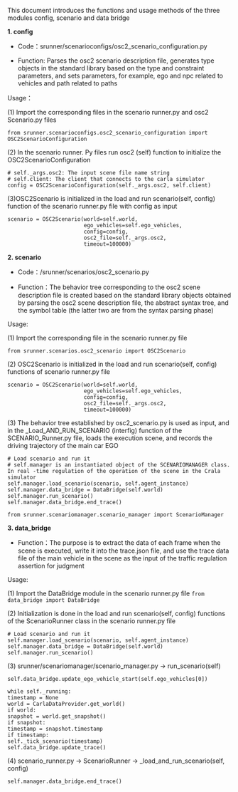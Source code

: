 This document introduces the functions and usage methods of the three modules config, scenario and data bridge

**1. config**

- Code：srunner/scenarioconfigs/osc2_scenario_configuration.py

- Function: Parses the osc2 scenario description file, generates type objects in the standard library based on the type and constraint parameters, and sets parameters, for example, ego and npc related to vehicles and path related to paths

Usage：

(1) Import the corresponding files in the scenario runner.py and osc2 Scenario.py files

```
from srunner.scenarioconfigs.osc2_scenario_configuration import OSC2ScenarioConfiguration
```

(2) In the scenario runner. Py files run osc2 (self) function to initialize the OSC2ScenarioConfiguration
```
# self._args.osc2: The input scene file name string
# self.client: The client that connects to the carla simulator
config = OSC2ScenarioConfiguration(self._args.osc2, self.client)
```

(3)OSC2Scenario is initialized in the load and run scenario(self, config) function of the scenario runner.py file with config as input

```
scenario = OSC2Scenario(world=self.world,
                        ego_vehicles=self.ego_vehicles,
                        config=config,
                        osc2_file=self._args.osc2,
                        timeout=100000)
```
 **2. scenario**

- Code：/srunner/scenarios/osc2_scenario.py

- Function：The behavior tree corresponding to the osc2 scene description file is created based on the standard library objects obtained by parsing the osc2 scene description file, the abstract syntax tree, and the symbol table (the latter two are from the syntax parsing phase)

Usage:

(1) Import the corresponding file in the scenario runner.py file

```
from srunner.scenarios.osc2_scenario import OSC2Scenario
```


(2) OSC2Scenario is initialized in the load and run scenario(self, config) functions of scenario runner.py file

```
scenario = OSC2Scenario(world=self.world,
                        ego_vehicles=self.ego_vehicles,
                        config=config,
                        osc2_file=self._args.osc2,
                        timeout=100000)
```


(3) The behavior tree established by osc2_scenario.py is used as input, and in the _Load_AND_RUN_SCENARIO (interfig) function of the SCENARIO_Runner.py file, loads the execution scene, and records the driving trajectory of the main car EGO

```
# Load scenario and run it
# self.manager is an instantiated object of the SCENARIOMANAGER class. In real -time regulation of the operation of the scene in the Crala simulator
self.manager.load_scenario(scenario, self.agent_instance)
self.manager.data_bridge = DataBridge(self.world)
self.manager.run_scenario()
self.manager.data_bridge.end_trace()
```
`from srunner.scenariomanager.scenario_manager import ScenarioManager`

**3. data_bridge**

- Function：The purpose is to extract the data of each frame when the scene is executed, write it into the trace.json file, and use the trace data file of the main vehicle in the scene as the input of the traffic regulation assertion for judgment

Usage:

(1) Import the DataBridge module in the scenario runner.py file
`from data_bridge import DataBridge`

(2) Initialization is done in the load and run scenario(self, config) functions of the ScenarioRunner class in the scenario runner.py file

```
# Load scenario and run it
self.manager.load_scenario(scenario, self.agent_instance)
self.manager.data_bridge = DataBridge(self.world)
self.manager.run_scenario()
```

(3) srunner/scenariomanager/scenario_manager.py -> run_scenario(self)

```
self.data_bridge.update_ego_vehicle_start(self.ego_vehicles[0])

while self._running:
timestamp = None
world = CarlaDataProvider.get_world()
if world:
snapshot = world.get_snapshot()
if snapshot:
timestamp = snapshot.timestamp
if timestamp:
self._tick_scenario(timestamp)
self.data_bridge.update_trace()
```

(4) scenario_runner.py -> ScenarioRunner -> _load_and_run_scenario(self, config)
```
self.manager.data_bridge.end_trace()
```

